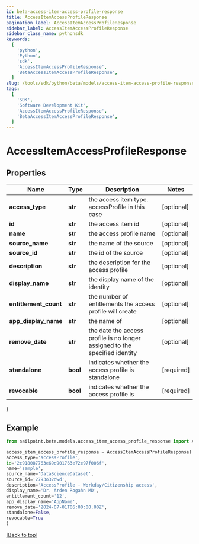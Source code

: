 ```yaml
---
id: beta-access-item-access-profile-response
title: AccessItemAccessProfileResponse
pagination_label: AccessItemAccessProfileResponse
sidebar_label: AccessItemAccessProfileResponse
sidebar_class_name: pythonsdk
keywords:
  [
    'python',
    'Python',
    'sdk',
    'AccessItemAccessProfileResponse',
    'BetaAccessItemAccessProfileResponse',
  ]
slug: /tools/sdk/python/beta/models/access-item-access-profile-response
tags:
  [
    'SDK',
    'Software Development Kit',
    'AccessItemAccessProfileResponse',
    'BetaAccessItemAccessProfileResponse',
  ]
---
```


# AccessItemAccessProfileResponse

## Properties

| Name | Type | Description | Notes |
| --- | --- | --- | --- |
| **access_type** | **str** | the access item type. accessProfile in this case | [optional] |
| **id** | **str** | the access item id | [optional] |
| **name** | **str** | the access profile name | [optional] |
| **source_name** | **str** | the name of the source | [optional] |
| **source_id** | **str** | the id of the source | [optional] |
| **description** | **str** | the description for the access profile | [optional] |
| **display_name** | **str** | the display name of the identity | [optional] |
| **entitlement_count** | **str** | the number of entitlements the access profile will create | [optional] |
| **app_display_name** | **str** | the name of | [optional] |
| **remove_date** | **str** | the date the access profile is no longer assigned to the specified identity | [optional] |
| **standalone** | **bool** | indicates whether the access profile is standalone | [required] |
| **revocable** | **bool** | indicates whether the access profile is | [required] |

}

## Example

```python
from sailpoint.beta.models.access_item_access_profile_response import AccessItemAccessProfileResponse

access_item_access_profile_response = AccessItemAccessProfileResponse(
access_type='accessProfile',
id='2c918087763e69d901763e72e97f006f',
name='sample',
source_name='DataScienceDataset',
source_id='2793o32dwd',
description='AccessProfile - Workday/Citizenship access',
display_name='Dr. Arden Rogahn MD',
entitlement_count='12',
app_display_name='AppName',
remove_date='2024-07-01T06:00:00.00Z',
standalone=False,
revocable=True
)

```

[[Back to top]](#)
